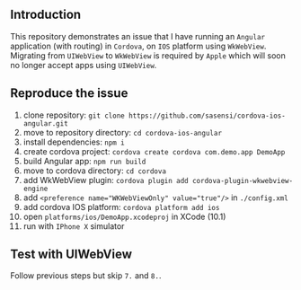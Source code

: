 ## Introduction
This repository demonstrates an issue that I have running an `Angular` application (with routing) in `Cordova`, on `IOS` platform using `WkWebView`.  
Migrating from `UIWebView` to `WkWebView` is required by `Apple` which will soon no longer accept apps using `UIWebView`.

## Reproduce the issue
 1. clone repository: `git clone https://github.com/sasensi/cordova-ios-angular.git`
 2. move to repository directory: `cd cordova-ios-angular`
 3. install dependencies: `npm i`
 4. create cordova project: `cordova create cordova com.demo.app DemoApp`
 5. build Angular app: `npm run build`
 6. move to cordova directory: `cd cordova`
 7. add WkWebView plugin: `cordova plugin add cordova-plugin-wkwebview-engine`
 8. add `<preference name="WKWebViewOnly" value="true"/>` in `./config.xml`
 9. add cordova IOS platform: `cordova platform add ios`
10. open `platforms/ios/DemoApp.xcodeproj` in XCode (10.1)
11. run with `IPhone X` simulator

## Test with UIWebView
Follow previous steps but skip `7.` and `8.`.
